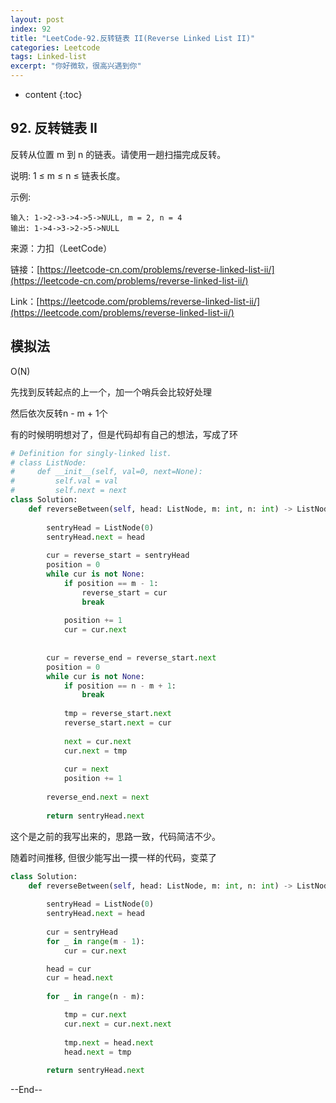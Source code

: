 ```yaml
---
layout: post
index: 92
title: "LeetCode-92.反转链表 II(Reverse Linked List II)"
categories: Leetcode
tags: Linked-list
excerpt: "你好微软，很高兴遇到你"
---
```


* content
{:toc}

## 92. 反转链表 II

反转从位置 m 到 n 的链表。请使用一趟扫描完成反转。

说明:
1 ≤ m ≤ n ≤ 链表长度。

示例:

```
输入: 1->2->3->4->5->NULL, m = 2, n = 4
输出: 1->4->3->2->5->NULL
```

来源：力扣（LeetCode）

链接：[https://leetcode-cn.com/problems/reverse-linked-list-ii/](https://leetcode-cn.com/problems/reverse-linked-list-ii/)

Link：[https://leetcode.com/problems/reverse-linked-list-ii/](https://leetcode.com/problems/reverse-linked-list-ii/)


## 模拟法

O(N)

先找到反转起点的上一个，加一个哨兵会比较好处理

然后依次反转n - m + 1个

有的时候明明想对了，但是代码却有自己的想法，写成了环

```python
# Definition for singly-linked list.
# class ListNode:
#     def __init__(self, val=0, next=None):
#         self.val = val
#         self.next = next
class Solution:
    def reverseBetween(self, head: ListNode, m: int, n: int) -> ListNode:
        
        sentryHead = ListNode(0)
        sentryHead.next = head
        
        cur = reverse_start = sentryHead
        position = 0
        while cur is not None:
            if position == m - 1:
                reverse_start = cur
                break
                
            position += 1
            cur = cur.next
            
        
        cur = reverse_end = reverse_start.next
        position = 0
        while cur is not None:
            if position == n - m + 1:
                break
                
            tmp = reverse_start.next
            reverse_start.next = cur
            
            next = cur.next
            cur.next = tmp
            
            cur = next
            position += 1
            
        reverse_end.next = next
        
        return sentryHead.next
```

这个是之前的我写出来的，思路一致，代码简洁不少。

随着时间推移, 但很少能写出一摸一样的代码，变菜了

```python
class Solution:
    def reverseBetween(self, head: ListNode, m: int, n: int) -> ListNode:
        
        sentryHead = ListNode(0)
        sentryHead.next = head
        
        cur = sentryHead
        for _ in range(m - 1):
            cur = cur.next

        head = cur
        cur = head.next
        
        for _ in range(n - m):

            tmp = cur.next
            cur.next = cur.next.next
            
            tmp.next = head.next
            head.next = tmp
        
        return sentryHead.next
```


--End--
